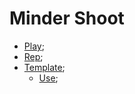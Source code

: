 # Minder Shoot

- [Play](https://minder-shoot.netlify.app/);
- [Rep](https://github.com/201flaviosilva/Minder-Shooter);
- [Template](https://github.com/photonstorm/phaser3-project-template);
  - [Use](./Template.md);
